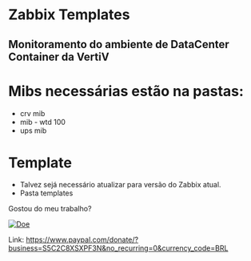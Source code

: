 # Zabbix Templates

## Monitoramento do ambiente de DataCenter Container da VertiV

# Mibs necessárias estão na pastas: 
- crv mib
- mib - wtd 100
- ups mib

# Template
- Talvez sejá necessário atualizar para versão do Zabbix atual.
- Pasta templates

Gostou do meu trabalho?  

[![Doe](https://www.paypalobjects.com/pt_BR/BR/i/btn/btn_donateCC_LG.gif)](https://www.paypal.com/donate/?business=S5C2C8XSXPF3N&no_recurring=0&currency_code=BRL)

Link: https://www.paypal.com/donate/?business=S5C2C8XSXPF3N&no_recurring=0&currency_code=BRL
